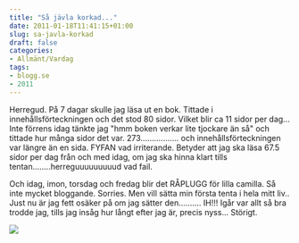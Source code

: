 ```yaml
---
title: "Så jävla korkad..."
date: 2011-01-18T11:41:15+01:00
slug: sa-javla-korkad
draft: false
categories:
- Allmänt/Vardag
tags:
- blogg.se
- 2011
---
```

Herregud. På 7 dagar skulle jag läsa ut en bok. Tittade i innehållsförteckningen och det stod 80 sidor. Vilket blir ca 11 sidor per dag... Inte förrens idag tänkte jag "hmm boken verkar lite tjockare än så" och tittade hur många sidor det var. 273................. och innehållsförteckningen var längre än en sida. FYFAN vad irriterande. Betyder att jag ska läsa 67.5 sidor per dag från och med idag, om jag ska hinna klart tills tentan........herreguuuuuuuuud vad fail.  
  
Och idag, imon, torsdag och fredag blir det RÅPLUGG för lilla camilla. Så inte mycket bloggande. Sorries. Men vill sätta min första tenta i hela mitt liv.. Just nu är jag fett osäker på om jag sätter den.......... IH!!! Igår var allt så bra trodde jag, tills jag insåg hur långt efter jag är, precis nyss... Störigt.  
  
  

![](/assets/images/blogg.se/9789144031651_large_127879487.jpg)